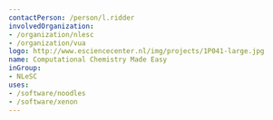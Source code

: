 ```yaml
---
contactPerson: /person/l.ridder
involvedOrganization:
- /organization/nlesc
- /organization/vua
logo: http://www.esciencecenter.nl/img/projects/1P041-large.jpg
name: Computational Chemistry Made Easy
inGroup:
- NLeSC
uses:
- /software/noodles
- /software/xenon
---
```


